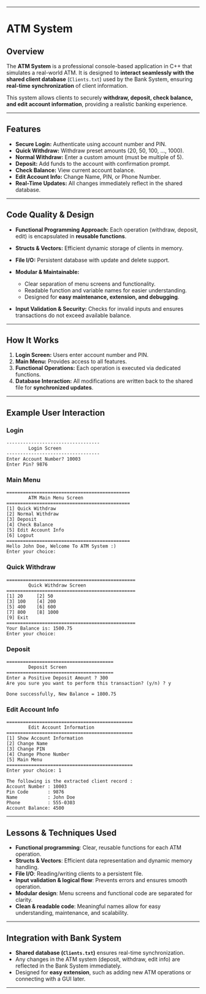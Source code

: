 

---

# ATM System

## Overview

The **ATM System** is a professional console-based application in C++ that simulates a real-world ATM. It is designed to **interact seamlessly with the shared client database** (`Clients.txt`) used by the Bank System, ensuring **real-time synchronization** of client information.

This system allows clients to securely **withdraw, deposit, check balance, and edit account information**, providing a realistic banking experience.

---

## Features

* **Secure Login:** Authenticate using account number and PIN.
* **Quick Withdraw:** Withdraw preset amounts (20, 50, 100, …, 1000).
* **Normal Withdraw:** Enter a custom amount (must be multiple of 5).
* **Deposit:** Add funds to the account with confirmation prompt.
* **Check Balance:** View current account balance.
* **Edit Account Info:** Change Name, PIN, or Phone Number.
* **Real-Time Updates:** All changes immediately reflect in the shared database.

---

## Code Quality & Design

* **Functional Programming Approach:** Each operation (withdraw, deposit, edit) is encapsulated in **reusable functions**.
* **Structs & Vectors:** Efficient dynamic storage of clients in memory.
* **File I/O:** Persistent database with update and delete support.
* **Modular & Maintainable:**

  * Clear separation of menu screens and functionality.
  * Readable function and variable names for easier understanding.
  * Designed for **easy maintenance, extension, and debugging**.
* **Input Validation & Security:** Checks for invalid inputs and ensures transactions do not exceed available balance.

---

## How It Works

1. **Login Screen:** Users enter account number and PIN.
2. **Main Menu:** Provides access to all features.
3. **Functional Operations:** Each operation is executed via dedicated functions.
4. **Database Interaction:** All modifications are written back to the shared file for **synchronized updates**.

---

## Example User Interaction

### **Login**

```
----------------------------------
        Login Screen
----------------------------------
Enter Account Number? 10003
Enter Pin? 9876
```

### **Main Menu**

```
=============================================
        ATM Main Menu Screen
=============================================
[1] Quick Withdraw
[2] Normal Withdraw
[3] Deposit
[4] Check Balance
[5] Edit Account Info
[6] Logout
=============================================
Hello John Doe, Welcome To ATM System :)
Enter your choice:
```

### **Quick Withdraw**

```
===============================================
        Quick Withdraw Screen
===============================================
[1] 20     [2] 50
[3] 100    [4] 200
[5] 400    [6] 600
[7] 800    [8] 1000
[9] Exit
===============================================
Your Balance is: 1500.75
Enter your choice:
```

### **Deposit**

```
=======================================
        Deposit Screen
=======================================
Enter a Positive Deposit Amount ? 300
Are you sure you want to perform this transaction? (y/n) ? y

Done successfully, New Balance = 1800.75
```

### **Edit Account Info**

```
==============================================
        Edit Account Information
==============================================
[1] Show Account Information
[2] Change Name
[3] Change PIN
[4] Change Phone Number
[5] Main Menu
==============================================
Enter your choice: 1

The following is the extracted client record :
Account Number : 10003
Pin Code       : 9876
Name           : John Doe
Phone          : 555-0303
Account Balance: 4500
```

---

## Lessons & Techniques Used

* **Functional programming**: Clear, reusable functions for each ATM operation.
* **Structs & Vectors**: Efficient data representation and dynamic memory handling.
* **File I/O**: Reading/writing clients to a persistent file.
* **Input validation & logical flow**: Prevents errors and ensures smooth operation.
* **Modular design**: Menu screens and functional code are separated for clarity.
* **Clean & readable code**: Meaningful names allow for easy understanding, maintenance, and scalability.

---

## Integration with Bank System

* **Shared database (`Clients.txt`)** ensures real-time synchronization.
* Any changes in the ATM system (deposit, withdraw, edit info) are reflected in the Bank System immediately.
* Designed for **easy extension**, such as adding new ATM operations or connecting with a GUI later.

---

